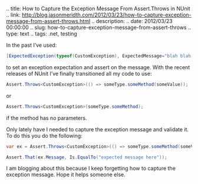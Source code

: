 .. title: How to Capture the Exception Message From Assert.Throws in NUnit
.. link: http://blog.jasonmeridth.com/2012/03/23/how-to-capture-exception-message-from-assert-throws.html 
.. description: 
.. date: 2012/03/23 00:00:00
.. slug: how-to-capture-exception-message-from-assert-throws 
.. type: text
.. tags: .net, testing 

In the past I’ve used:

```csharp
[ExpectedException(typeof(CustomException), ExpectedMessage="blah blah blah")] 
```

to set an exception expectation and assert on the message. With the recent releases of NUnit I’ve finally transitioned all my code to use:

```csharp
Assert.Throws<CustomException>(() => someType.someMethod(someValue));
```

or

```csharp
Assert.Throws<CustomException>(someType.someMethod);
```

if the method has no parameters.

Only lately have I needed to capture the exception message and validate it. To do this you do the following:

```csharp
var ex = Assert.Throws<CustomException>(() => someType.someMethod(someValue));

Assert.That(ex.Message, Is.EqualTo("expected message here"));
```

I am blogging about this because I keep forgetting how to capture the exception message. Hope it helps someone else.
